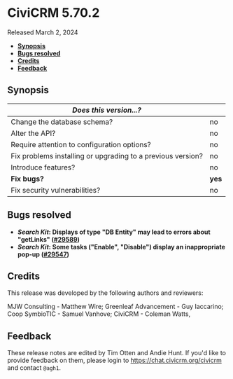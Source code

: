 # CiviCRM 5.70.2

Released March 2, 2024

- **[Synopsis](#synopsis)**
- **[Bugs resolved](#bugs)**
- **[Credits](#credits)**
- **[Feedback](#feedback)**

## <a name="synopsis"></a>Synopsis

| *Does this version...?*                                         |          |
| --------------------------------------------------------------- | -------- |
| Change the database schema?                                     | no       |
| Alter the API?                                                  | no       |
| Require attention to configuration options?                     | no       |
| Fix problems installing or upgrading to a previous version?     | no       |
| Introduce features?                                             | no       |
| **Fix bugs?**                                                   | **yes**  |
| Fix security vulnerabilities?                                   | no       |

## <a name="bugs"></a>Bugs resolved

* **_Search Kit_: Displays of type "DB Entity" may lead to errors about "getLinks" ([#29589](https://github.com/civicrm/civicrm-core/pull/29589))**
* **_Search Kit_: Some tasks ("Enable", "Disable") display an inappropriate pop-up ([#29547](https://github.com/civicrm/civicrm-core/pull/29547))**

## <a name="credits"></a>Credits

This release was developed by the following authors and reviewers:

MJW Consulting - Matthew Wire; Greenleaf Advancement - Guy Iaccarino; Coop SymbioTIC -
Samuel Vanhove; CiviCRM - Coleman Watts,

## <a name="feedback"></a>Feedback

These release notes are edited by Tim Otten and Andie Hunt.  If you'd like to
provide feedback on them, please login to https://chat.civicrm.org/civicrm and
contact `@agh1`.
